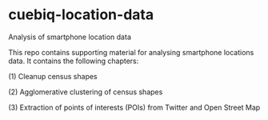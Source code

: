 # cuebiq-location-data
Analysis of smartphone location data

This repo contains supporting material for analysing smartphone locations data. It contains the following chapters: 

(1) Cleanup census shapes

(2) Agglomerative clustering of census shapes

(3) Extraction of points of interests (POIs) from Twitter and Open Street Map
